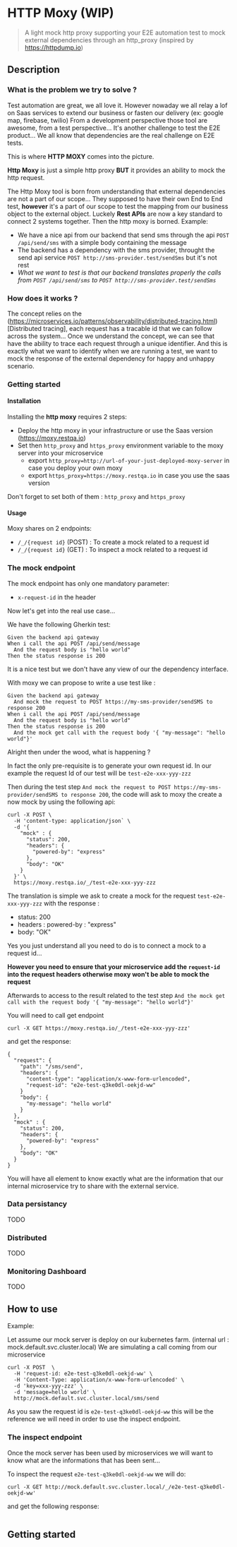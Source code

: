 # HTTP Moxy (WIP)

> A light mock http proxy supporting your E2E automation test to mock external dependencies through an http_proxy (inspired by https://httpdump.io)

## Description

### What is the problem we try to solve ?

Test automation are great, we all love it. However nowaday we all relay a lof on Saas services to extend our business or fasten our delivery (ex: google map, firebase, twilio)
From a development perspective those tool are awesome, from a test perspective... It's another challenge to test the E2E product...
We all know that dependencies are the real challenge on E2E tests.

This is where **HTTP MOXY** comes into the picture.

**Http Moxy** is just a simple http proxy __BUT__ it provides an ability to mock the http request.

The Http Moxy tool is born from understanding that external dependencies are not a part of our scope... They supposed to have their own End to End test, **however** it's a part of our scope to test the mapping from our business object to the external object.
Luckely **Rest APIs** are now a key standard to connect 2 systems together. Then the http moxy is borned.
Example:
* We have a nice api from our backend that send sms through the api `POST /api/send/sms` with a simple body containing the message
* The backend has a dependency with the sms provider, throught the send api service `POST http://sms-provider.test/sendSms` but it's not rest
* *What we want to test is that our backend translates properly the calls from `POST /api/send/sms` to `POST http://sms-provider.test/sendSms`*

### How does it works ?

The concept relies on the (https://microservices.io/patterns/observability/distributed-tracing.html)[Distributed tracing], each request has a tracable id that we can follow across the system...
Once we understand the concept, we can see that have the ability to trace each request through a unique identifier. And this is exactly what we want to identify when we are running a test, we want to mock the response of the external dependency for happy and unhappy scenario.

### Getting started

#### Installation

Installing the **http moxy** requires 2 steps:
 * Deploy the http moxy in your infrastructure or use the Saas version (https://moxy.restqa.io)
 * Set then `http_proxy` and `https_proxy` environment variable to the moxy server into your microservice
   * export `http_proxy=http://url-of-your-just-deployed-moxy-server` in case you deploy your own moxy
   * export `https_proxy=https://moxy.restqa.io` in case you use the saas version

Don't forget to set both of them : `http_proxy` and `https_proxy`


#### Usage

Moxy shares on 2 endpoints:
  * `/_/{request id}` (POST) : To create a mock related to a request id
  * `/_/{request id}` (GET) : To inspect a mock related to a request id

### The mock endpoint

The mock endpoint has only one  mandatory parameter:
  * `x-request-id` in the header

Now let's get into the real use case...


We have the following Gherkin test:

```
Given the backend api gateway
When i call the api POST /api/send/message
  And the request body is "hello world"
Then the status response is 200
```

It is a  nice test but we don't have any view of our the dependency interface.

With moxy we can propose to write a use test like :

```
Given the backend api gateway
  And mock the request to POST https://my-sms-provider/sendSMS to response 200
When i call the api POST /api/send/message
  And the request body is "hello world"
Then the status response is 200
  And the mock get call with the request body '{ "my-message": "hello world"}'
```

Alright then under the wood, what is happening ?

In fact the only pre-requisite is to generate your own request id.
In our example the request Id of our test will be `test-e2e-xxx-yyy-zzz`

Then during the test step `And mock the request to POST https://my-sms-provider/sendSMS to response 200`, the code will ask to moxy the create a now mock by using the following api:

```
curl -X POST \
  -H 'content-type: application/json` \
  -d '{
    "mock" : {
      "status": 200,
      "headers": {
        "powered-by": "express"
      },
      "body": "OK"
    }
  }' \
  https://moxy.restqa.io/_/test-e2e-xxx-yyy-zzz
```

The translation is simple we ask to create a mock for the request `test-e2e-xxx-yyy-zzz` with the response :
  * status: 200
  * headers : powered-by : "express"
  * body: "OK"

Yes you just understand all you need to do is to connect a mock to a request id...

**However you need to ensure that your microservice add the `request-id` into the request headers otherwise moxy won't be able to mock the request**

Afterwards to access to the result related to the test step `And the mock get call with the request body '{ "my-message": "hello world"}'`

You will need to call get endpoint

```
curl -X GET https://moxy.restqa.io/_/test-e2e-xxx-yyy-zzz'
```

and get the  response:

```
{
  "request": {
    "path": "/sms/send",
    "headers": {
      "content-type": "application/x-www-form-urlencoded",
      "request-id": "e2e-test-q3ke0dl-oekjd-ww"
    }
    "body": {
      "my-message": "hello world"
    }
  },
  "mock" : {
    "status": 200,
    "headers": {
      "powered-by": "express"
    },
    "body": "OK"
  }
}
```

You will have all element to know exactly what are the information that our internal microservice try to share with the external service.

### Data persistancy

TODO

### Distributed

TODO

### Monitoring Dashboard

TODO








## How to use


Example:

Let assume our mock server is deploy on our kubernetes farm. (internal url  : mock.default.svc.cluster.local)
We are simulating a call coming from our microservice
```
curl -X POST  \
  -H 'request-id: e2e-test-q3ke0dl-oekjd-ww' \
  -H 'Content-Type: application/x-www-form-urlencoded' \
  -d 'key=xxx-yyy-zzz' \ 
  -d 'message=hello world' \ 
  http://mock.default.svc.cluster.local/sms/send
```

As you saw the request id is `e2e-test-q3ke0dl-oekjd-ww` this will be the reference we will need in order to use the inspect endpoint.

### The inspect endpoint

Once the mock server has been used by microservices we will want to know what are the informations that has been sent...

To inspect the request `e2e-test-q3ke0dl-oekjd-ww` we will do: 

```
curl -X GET http://mock.default.svc.cluster.local/_/e2e-test-q3ke0dl-oekjd-ww'
```

and get the following response:

```
```

## Getting started




